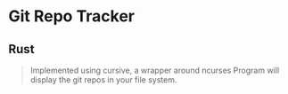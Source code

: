# Git Repo Tracker
## Rust 
> Implemented using cursive, a wrapper around ncurses
> Program will display the git repos in your file system.
